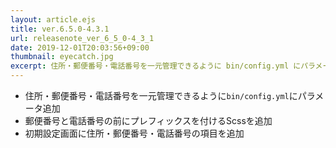 ```yaml
---
layout: article.ejs
title: ver.6.5.0-4.3.1
url: releasenote_ver_6_5_0-4_3_1
date: 2019-12-01T20:03:56+09:00
thumbnail: eyecatch.jpg
excerpt: 住所・郵便番号・電話番号を一元管理できるように bin/config.yml にパラメータ追加
---
```


- 住所・郵便番号・電話番号を一元管理できるように`bin/config.yml`にパラメータ追加
- 郵便番号と電話番号の前にプレフィックスを付けるScssを追加
- 初期設定画面に住所・郵便番号・電話番号の項目を追加